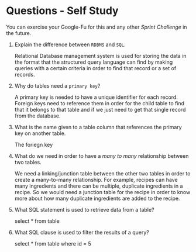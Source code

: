 # Questions - Self Study

You can exercise your Google-Fu for this and any other _Sprint Challenge_ in the future.

1.  Explain the difference between `RDBMS` and `SQL`.

    Relational Database management system is used for storing the data in the format that the structured query language can find by making queries with a certain criteria in order to find that record or a set of records.

3.  Why do tables need a `primary key`?
    
    A primary key is needed to have a unique identifier for each record. Foreign keys need to reference them in order for the child table to find that it belongs to that table and if we just need to get that single record from the database.

4.  What is the name given to a table column that references the primary key
    on another table.
    
    The foriegn key

5.  What do we need in order to have a _many to many_ relationship between two
    tables.

    We need a linking/junction table between the other two tables in order to create a many-to-many relationship. For example, recipes can have many ingredients and there can be multiple, duplicate ingredients in a recipe. So we would need a junction table for the recipe in order to know more about how many duplicate ingredients are added to the recipe.

6.  What SQL statement is used to retrieve data from a table?

    select * from table

7.  What SQL clause is used to filter the results of a query?

    select * from table where id = 5

